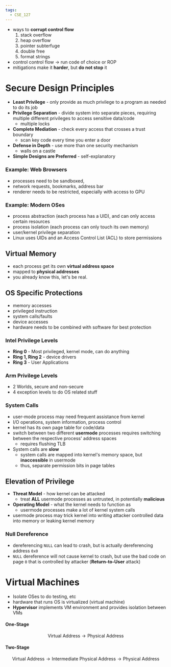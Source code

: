 ```yaml
---
tags:
  - CSE_127
---
```

- ways to **corrupt control flow**
	1. stack overflow
	2. heap overflow
	3. pointer subterfuge
	4. double free
	5. format strings
- control control flow $\to$ run code of choice or ROP
- mitigations make it **harder**, but **do not stop** it

# Secure Design Principles
- **Least Privilege** - only provide as much privilege to a program as needed to do its job
- **Privilege Separation** - divide system into separate pieces, requiring multiple different privileges to access sensitive data/code
	- multiple locks
- **Complete Mediation** - check every access that crosses a trust boundary 
	- scan key code every time you enter a door
- **Defense in Depth** - use more than one security mechanism
	- walls on a castle
- **Simple Designs are Preferred** - self-explanatory

### Example: Web Browsers
- processes need to be sandboxed,
- network requests, bookmarks, address bar
- renderer needs to be restricted, especially with access to GPU

### Example: Modern OSes
- process abstraction (each process has a UID), and can only access certain resources
- process isolation (each process can only touch its own memory)
- user/kernel privilege separation 
- Linux uses UIDs and an Access Control List (ACL) to store permissions

## Virtual Memory
- each process get its own **virtual address space**
- mapped to **physical addresses**
- you already know this, let's be real.

## OS Specific Protections
- memory accesses
- privileged instruction
- system calls/faults
- device accesses 
- hardware needs to be combined with software for best protection

### Intel Privilege Levels
- **Ring 0** - Most privileged, kernel mode, can do anything
- **Ring 1, Ring 2** - device drivers
- **Ring 3** - User Applications 
### Arm Privilege Levels
- 2 Worlds, secure and non-secure
- 4 exception levels to do OS related stuff
### System Calls
- user-mode process may need frequent assistance from kernel
- I/O operations, system information, process control
- kernel has its own page table for code/data 
- switch between two different **usermode** processes requires switching between the respective process' address spaces
	- requires flushing TLB
- System calls are **slow**
	- system calls are mapped into kernel's memory space, but **inaccessible** in usermode
	- thus, separate permission bits in page tables


## Elevation of Privilege
- **Threat Model** - how kernel can be attacked
	- treat **ALL** usermode processes as untrusted, in potentially **malicious**
- **Operating Model** - what the kernel needs to function as 
	- usermode processes make a lot of kernel system calls
- usermode process may trick kernel into writing attacker controlled data into memory or leaking kernel memory 

### Null Dereference
- dereferencing `NULL` can lead to crash, but is actually dereferencing address `0x0`
- `NULL` dereference will not cause kernel to crash, but use the bad code on page `0` that is controlled by attacker (**Return-to-User** attack) 

# Virtual Machines
- Isolate OSes to do testing, etc
- hardware that runs OS is virtualized (virtual machine)
- **Hypervisor** implements VM environment and provides isolation between VMs

#### One-Stage
$$
\text{Virtual Address} \to \text{Physical Address}
$$
#### Two-Stage
$$
\text{Virtual Address} \to \text{Intermediate Physical Address}\to \text{Physical Address}
$$
